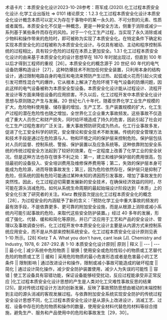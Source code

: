 

术语卡片：本质安全化设计2023-10-28参考：蒋军成.(2020).化工过程本质安全化设计.化学工业出版社 => 0101 绪论原文：1.2.3 化工过程本质安全化设计本质安全化设计概念本质可以定义为存在于事物中的某一永久的、不可分割的元素、性质或者属性。本质安全化不仅是一种概念，更是一种安全方法，侧重于消除或减少一系列基于某些条件而存在的风险。对于一个化工生产过程，当实现了永久消除或减少物料和操作带来的危险时，即可被称为实现了本质安全化。在特定条件下确定和实现本质安全化的过程被称为本质安全化设计。与仅具有被动、主动和程序控制系统的过程相比，具有较少危险的过程在本质上更加安全。1.3.1 化工过程本质安全化设计的由来基于本质安全化的设计思想早在 1870 年时就出现过，但直到 100 年以后才得到工程师的重视［26］。本质安全化的概念源于 20 世纪 60 年代的电气设备防爆构造设计［27］，这种防爆技术不附加任何安全装置，只利用本身的结构设计，通过限制电路自身的电压和电流来预防产生过热、起弧或火花而引起火灾或引发可燃性混合气的爆炸，它从根本上解决了危险环境下电气设备的防爆问题，因此这样的电气设备被称为本质安全型设备。本质安全化设计能从过程设计、流程开发设计等方面来降低设备的应用损害。不久以后，化工过程开发中本质安全化设计思想与原则随之产生与发展。20 世纪七八十年代，随着世界化学工业生产规模的扩大，危险物料使用量、储存量的增加，生产工艺、生产装置规模的扩大，化工生产过程的潜在危险性也随之增加，全世界化工企业重大事故频发。这些事故不仅造成了重大人员伤亡和财产损失，同时给环境造成了持久的危害，因此引起了社会对化工生产过程危害的广泛关注，重大事故预防研究成为热点。化工行业事故多发，促进了化工安全科学的研究，安全理论和安全技术不断发展。传统的安全管理方法和技术手段是通过在危险源与人、物和环境之间的保护层来控制危险。保护层包括对人员的监督、控制系统、警报、保护装置以及应急系统等。这种依靠附加安全系统的传统过程安全方法起到了较好的效果，在一定程度上改善了化学工业的安全状况。但是这种方法也存在很多不利之处：第一，建立和维护保护层的费用很高，包括最初的设备投入、安全培训费用及维修保养费用等；第二，失效的保护层本身可能成为危险源，进而导致事故发生；第三，因为危险依然存在，保护层只是抑制了危险，但系统的固有危险可能通过某种未知的诱因而引发事故，增加了事故发生的突然性。因此，化工过程迫切需要发展新的安全技术，在确保经济效益的同时，尽可能在源头消减危险。如何从系统生命周期的最起始端设计阶段达到「本质」上的安全化引发了研究者的关注。Kletz 教授首次提出化工过程本质安全化的概念［28］，为过程安全的内涵赋予了新的含义：「预防化学工业中重大事故的频发的最有效手段，不是依靠更多、更可靠的附加安全设施，而是从根源上消除或减小系统内可能引起事故的危险，来取代这些安全防护装置。」经过 40 多年的发展，形成了强化、代替、缓和和简化等原则，并已广泛应用于工艺和产品的安全设计、管理以及事故调查分析。化工过程开发中本质安全化设计主要是从内源方式来控制系统应用安全，而不是从外部来控制系统安全。化工过程本质安全化设计原则见表 1-10 所示。[28] Kletz T A. What you don't have, cant leak [J]. Chemistry and Industry, 1978, 6: 287-292.表 1-10 本质安全化设计原则| 原则 | 释义 || --- | --- || 最小化 | 减少系统中危险物质 || 替换 | 使用安全或危险性较小的物质或工艺替代危险的物质或工艺 || 缓和 | 采用危险物质的最小危害形态或者是危害最小的工艺条件 || 限制影响 | 通过改进设计和操作，限制或减小事故可能造成的破坏程度 || 简化 | 通过设计简化操作，减少安全防护装置使用，减少人为失误的可能性 || 容错 | 使工艺设备具有容错功能，保证设备能够经受扰动，反应过程能承受非正常反应 |化工过程本质安全化设计思想的产生是人类对化工灾难性事故反思的结果[25]，是对传统过程设计方法的创新发展，反映了事故预防思想由被动的末端控制到主动的源头消减的客观发展过程。与依靠附加安全系统实现安全防护的传统过程安全设计思想不同，化工过程本质安全化设计是从源头上改进设计，消减工艺、过程、设备中存在的危险物质和操作的数量，使用安全材料代替危险材料等综合措施，避免生产、服务和产品使用中的危险和事故发生［29，30］。